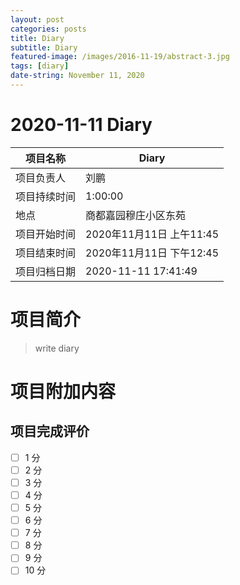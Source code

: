 ```yaml
---
layout: post
categories: posts
title: Diary
subtitle: Diary
featured-image: /images/2016-11-19/abstract-3.jpg
tags: [diary]
date-string: November 11, 2020
---
```


#  2020-11-11 Diary


| 项目名称     |    Diary      |
| ------------ | ----------------------- |
| 项目负责人   | 刘鹏                    |
| 项目持续时间 | 1:00:00                 |
| 地点         | 商都嘉园穆庄小区东苑    |
| 项目开始时间 | 2020年11月11日 上午11:45 |
| 项目结束时间 | 2020年11月11日 下午12:45 |
| 项目归档日期 | 2020-11-11 17:41:49  |

# 项目简介
> write diary  


# 项目附加内容





## 项目完成评价

- [ ]  1 分
- [ ]  2 分
- [ ]  3 分
- [ ]  4 分
- [ ]  5 分
- [ ]  6 分
- [ ]  7 分
- [ ]  8 分
- [ ]  9 分
- [ ]  10 分